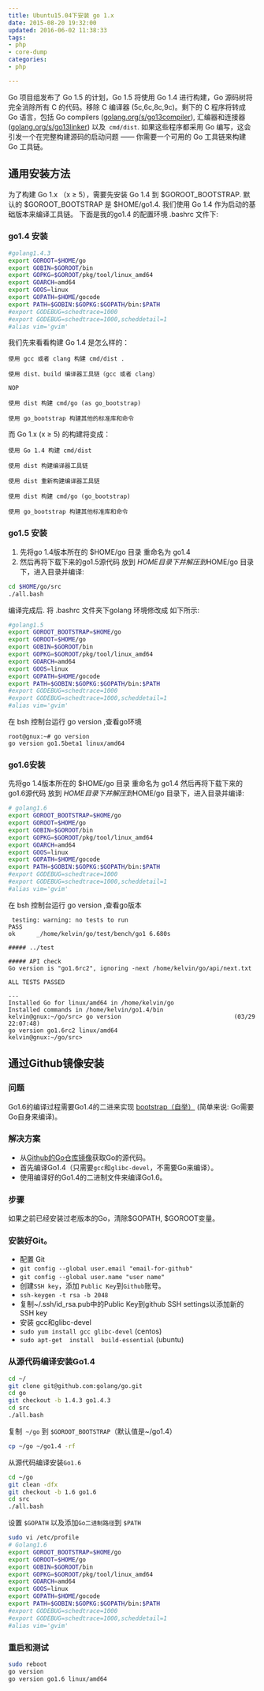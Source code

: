 ```yaml
---
title: Ubuntu15.04下安装 go 1.x
date: 2015-08-20 19:32:00
updated: 2016-06-02 11:38:33
tags: 
- php
- core-dump
categories: 
- php

---
```

Go 项目组发布了 Go 1.5 的计划，Go 1.5 将使用 Go 1.4 进行构建，Go 源码树将完全消除所有 C 的代码。移除 C 编译器 (5c,6c,8c,9c)。剩下的 C 程序将转成 Go 语言，包括 Go compilers ([golang.org/s/go13compiler](https://golang.org/s/go13compiler)), 汇编器和连接器 ([golang.org/s/go13linker](https://golang.org/s/go13linker)) 以及` cmd/dist`. 如果这些程序都采用 Go 编写，这会引发一个在完整构建源码的启动问题 —— 你需要一个可用的 Go 工具链来构建 Go 工具链。

##  通用安装方法

为了构建 Go 1.x （x ≥ 5），需要先安装 Go 1.4 到 $GOROOT_BOOTSTRAP. 默认的 $GOROOT_BOOTSTRAP 是 $HOME/go1.4. 我们使用 Go 1.4 作为启动的基础版本来编译工具链。
下面是我的go1.4 的配置环境 .bashrc 文件下:

### go1.4 安装

```bash
#golang1.4.3
export GOROOT=$HOME/go
export GOBIN=$GOROOT/bin
export GOPKG=$GOROOT/pkg/tool/linux_amd64
export GOARCH=amd64
export GOOS=linux
export GOPATH=$HOME/gocode
export PATH=$GOBIN:$GOPKG:$GOPATH/bin:$PATH
#export GODEBUG=schedtrace=1000
#export GODEBUG=schedtrace=1000,scheddetail=1
#alias vim='gvim'
```
我们先来看看构建 Go 1.4 是怎么样的：

    使用 gcc 或者 clang 构建 cmd/dist .

    使用 dist、build 编译器工具链（gcc 或者 clang）

    NOP


<!--more-->


    使用 dist 构建 cmd/go (as go_bootstrap)

    使用 go_bootstrap 构建其他的标准库和命令

而 Go 1.x (x ≥ 5) 的构建将变成：

    使用 Go 1.4 构建 cmd/dist

    使用 dist 构建编译器工具链

    使用 dist 重新构建编译器工具链

    使用 dist 构建 cmd/go (go_bootstrap)

    使用 go_bootstrap 构建其他标准库和命令

### go1.5 安装

 1. 先将go 1.4版本所在的 $HOME/go 目录 重命名为 go1.4
 2. 然后再将下载下来的go1.5源代码 放到 $HOME 目录下并解压到$HOME/go 目录下，进入目录并编译:

```bash
cd $HOME/go/src 
./all.bash
```
编译完成后.
将 .bashrc 文件夹下golang 环境修改成 如下所示:
```bash
#golang1.5
export GOROOT_BOOTSTRAP=$HOME/go
export GOROOT=$HOME/go
export GOBIN=$GOROOT/bin
export GOPKG=$GOROOT/pkg/tool/linux_amd64
export GOARCH=amd64
export GOOS=linux
export GOPATH=$HOME/gocode
export PATH=$GOBIN:$GOPKG:$GOPATH/bin:$PATH
#export GODEBUG=schedtrace=1000
#export GODEBUG=schedtrace=1000,scheddetail=1
#alias vim='gvim'
```
在 bsh 控制台运行 go version ,查看go环境 
```
root@gnux:~# go version
go version go1.5beta1 linux/amd64
```
### go1.6安装

先将go 1.4版本所在的 $HOME/go 目录 重命名为 go1.4
然后再将下载下来的go1.6源代码 放到 $HOME 目录下并解压到$HOME/go 目录下，进入目录并编译:
```bash
# golang1.6
export GOROOT_BOOTSTRAP=$HOME/go
export GOROOT=$HOME/go
export GOBIN=$GOROOT/bin
export GOPKG=$GOROOT/pkg/tool/linux_amd64
export GOARCH=amd64
export GOOS=linux
export GOPATH=$HOME/gocode
export PATH=$GOBIN:$GOPKG:$GOPATH/bin:$PATH
#export GODEBUG=schedtrace=1000
#export GODEBUG=schedtrace=1000,scheddetail=1
#alias vim='gvim'
```

在 bsh 控制台运行 go version ,查看go版本

     testing: warning: no tests to run
    PASS
    ok  	_/home/kelvin/go/test/bench/go1	6.680s
    
    ##### ../test
    
    ##### API check
    Go version is "go1.6rc2", ignoring -next /home/kelvin/go/api/next.txt
    
    ALL TESTS PASSED
    
    ---
    Installed Go for linux/amd64 in /home/kelvin/go
    Installed commands in /home/kelvin/go1.4/bin
    kelvin@gnux:~/go/src> go version                                (03/29 22:07:48)
    go version go1.6rc2 linux/amd64
    kelvin@gnux:~/go/src>    


## 通过Github镜像安装

### 问题

Go1.6的编译过程需要Go1.4的二进来实现 [bootstrap（自举）](https://github.com/golang/go/blob/master/doc/install-source.html) (简单来说: Go需要Go自身来编译)。

### 解决方案

 - 从[Github的Go仓库镜像](https://github.com/golang/go)获取Go的源代码。
 - 首先编译Go1.4（只需要`gcc`和`glibc-devel`，不需要Go来编译）。
 - 使用编译好的Go1.4的二进制文件来编译Go1.6。

### 步骤

如果之前已经安装过老版本的Go，清除$GOPATH, $GOROOT变量。

### 安装好Git。

 - 配置 Git
 - `git config --global user.email "email-for-github"` 
  - `git config --global user.name "user name"`
 - 创建`SSH key`，添加 `Public Key`到`Github`账号。
  - `ssh-keygen -t rsa -b 2048`
 - 复制~/.ssh/id_rsa.pub中的Public Key到github SSH settings以添加新的SSH key
 - 安装 gcc和glibc-devel
  - `sudo yum install gcc glibc-devel` (centos)
  - `sudo apt-get  install  build-essential` (ubuntu)

### 从源代码编译安装Go1.4

```bash
cd ~/
git clone git@github.com:golang/go.git
cd go
git checkout -b 1.4.3 go1.4.3
cd src
./all.bash
```

复制` ~/go` 到 `$GOROOT_BOOTSTRAP`（默认值是~/go1.4）

```bash
cp ~/go ~/go1.4 -rf
```
从源代码编译安装`Go1.6`

```bash
cd ~/go
git clean -dfx
git checkout -b 1.6 go1.6
cd src
./all.bash
```

设置 `$GOPATH` 以及添加`Go二进制路径`到 `$PATH`

```bash
sudo vi /etc/profile
# Golang1.6
export GOROOT_BOOTSTRAP=$HOME/go
export GOROOT=$HOME/go
export GOBIN=$GOROOT/bin
export GOPKG=$GOROOT/pkg/tool/linux_amd64
export GOARCH=amd64
export GOOS=linux
export GOPATH=$HOME/gocode
export PATH=$GOBIN:$GOPKG:$GOPATH/bin:$PATH
#export GODEBUG=schedtrace=1000
#export GODEBUG=schedtrace=1000,scheddetail=1
#alias vim='gvim'
```

### 重启和测试

```bash
sudo reboot
go version
go version go1.6 linux/amd64
```


  